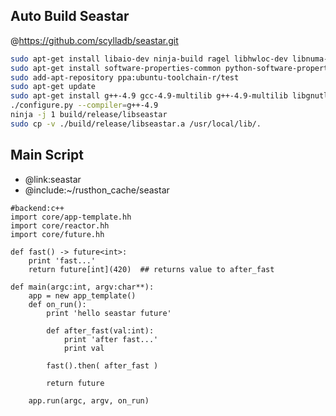 Auto Build Seastar
----------
@https://github.com/scylladb/seastar.git
```bash
sudo apt-get install libaio-dev ninja-build ragel libhwloc-dev libnuma-dev libpciaccess-dev libcrypto++-dev libboost-all-dev libxen-dev libxml2-dev xfslibs-dev
sudo apt-get install software-properties-common python-software-properties
sudo add-apt-repository ppa:ubuntu-toolchain-r/test
sudo apt-get update
sudo apt-get install g++-4.9 gcc-4.9-multilib g++-4.9-multilib libgnutls28-dev
./configure.py --compiler=g++-4.9
ninja -j 1 build/release/libseastar
sudo cp -v ./build/release/libseastar.a /usr/local/lib/.

```

Main Script
-------------
* @link:seastar
* @include:~/rusthon_cache/seastar
```rusthon
#backend:c++
import core/app-template.hh
import core/reactor.hh
import core/future.hh

def fast() -> future<int>:
	print 'fast...'
	return future[int](420)  ## returns value to after_fast

def main(argc:int, argv:char**):
	app = new app_template()
	def on_run():
		print 'hello seastar future'

		def after_fast(val:int):
			print 'after fast...'
			print val

		fast().then( after_fast )

		return future

	app.run(argc, argv, on_run)

```
